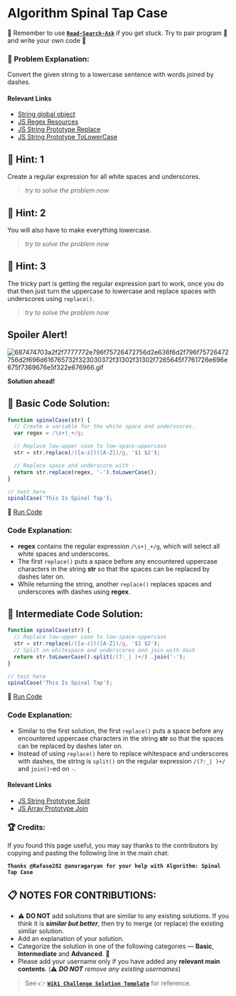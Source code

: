 # Algorithm Spinal Tap Case

:triangular_flag_on_post: Remember to use [**`Read-Search-Ask`**](FreeCodeCamp-Get-Help) if you get stuck. Try to pair program :busts_in_silhouette: and write your own code :pencil:

### :checkered_flag: Problem Explanation:

Convert the given string to a lowercase sentence with words joined by dashes.

#### Relevant Links

- [String global object](https://developer.mozilla.org/en-US/docs/Web/JavaScript/Reference/Global_Objects/String)
- [JS Regex Resources](JS-Regex-Resources)
- [JS String Prototype Replace](JS-String-Prototype-Replace)
- [JS String Prototype ToLowerCase](JS-String-Prototype-ToLowerCase)

## :speech_balloon: Hint: 1

Create a regular expression for all white spaces and underscores.

> _try to solve the problem now_

## :speech_balloon: Hint: 2

You will also have to make everything lowercase.

> _try to solve the problem now_

## :speech_balloon: Hint: 3

The tricky part is getting the regular expression part to work, once you do that then just turn the uppercase to lowercase and replace spaces with underscores using `replace()`.

> _try to solve the problem now_

## Spoiler Alert!

![687474703a2f2f7777772e796f75726472756d2e636f6d2f796f75726472756d2f696d616765732f323030372f31302f31302f7265645f7761726e696e675f7369676e5f322e676966.gif](https://files.gitter.im/FreeCodeCamp/Wiki/nlOm/thumb/687474703a2f2f7777772e796f75726472756d2e636f6d2f796f75726472756d2f696d616765732f323030372f31302f31302f7265645f7761726e696e675f7369676e5f322e676966.gif)

**Solution ahead!**

## :beginner: Basic Code Solution:

```javascript
function spinalCase(str) {
  // Create a variable for the white space and underscores.
  var regex = /\s+|_+/g;

  // Replace low-upper case to low-space-uppercase
  str = str.replace(/([a-z])([A-Z])/g, '$1 $2');

  // Replace space and underscore with -
  return str.replace(regex, '-').toLowerCase();
}

// test here
spinalCase('This Is Spinal Tap');
```

:rocket: [Run Code](https://repl.it/CLnS/0)

### Code Explanation:

- **regex** contains the regular expression `/\s+|_+/g`, which will select all white spaces and underscores.
- The first `replace()` puts a space before any encountered uppercase characters in the string **str** so that the spaces can be replaced by dashes later on.
- While returning the string, another `replace()` replaces spaces and underscores with dashes using **regex**.

## :sunflower: Intermediate Code Solution:

```javascript
function spinalCase(str) {
  // Replace low-upper case to low-space-uppercase
  str = str.replace(/([a-z])([A-Z])/g, '$1 $2');
  // Split on whitespace and underscores and join with dash
  return str.toLowerCase().split(/(?:_| )+/) .join('-');
}

// test here
spinalCase('This Is Spinal Tap');
```

:rocket: [Run Code](https://repl.it/CLnT/0)

### Code Explanation:

- Similar to the first solution, the first `replace()` puts a space before any encountered uppercase characters in the string **str** so that the spaces can be replaced by dashes later on.
- Instead of using `replace()` here to replace whitespace and underscores with dashes, the string is `split()` on the regular expression `/(?:_| )+/` and `join()`-ed on `-`.

#### Relevant Links

- [JS String Prototype Split](JS-String-Prototype-Split)
- [JS Array Prototype Join](JS-Array-Prototype-Join)

### :trophy: Credits:

If you found this page useful, you may say thanks to the contributors by copying and pasting the following line in the main chat:

**`Thanks @Rafase282 @anuragaryan for your help with Algorithm: Spinal Tap Case`**

## :clipboard: NOTES FOR CONTRIBUTIONS:

- :warning: **DO NOT** add solutions that are similar to any existing solutions. If you think it is **_similar but better_**, then try to merge (or replace) the existing similar solution.
- Add an explanation of your solution.
- Categorize the solution in one of the following categories &mdash; **Basic**, **Intermediate** and **Advanced**. :traffic_light:
- Please add your username only if you have added any **relevant main contents**. (:warning: **_DO NOT_** _remove any existing usernames_)

> See :point_right: [**`Wiki Challenge Solution Template`**](Wiki-Template-Challenge-Solution) for reference.
